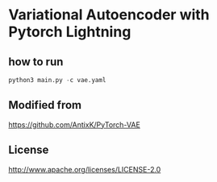 # Variational Autoencoder with Pytorch Lightning

## how to run
```python
python3 main.py -c vae.yaml
```


## Modified from
https://github.com/AntixK/PyTorch-VAE


## License
http://www.apache.org/licenses/LICENSE-2.0

